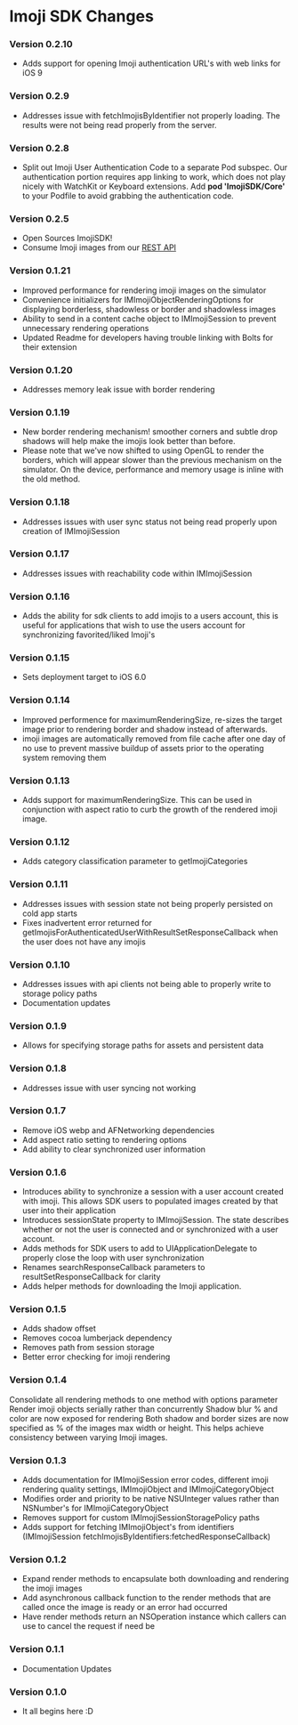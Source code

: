# Imoji SDK Changes

### Version 0.2.10

* Adds support for opening Imoji authentication URL's with web links for iOS 9


### Version 0.2.9

* Addresses issue with fetchImojisByIdentifier not properly loading. The results were not being read properly from the server.


### Version 0.2.8

* Split out Imoji User Authentication Code to a separate Pod subspec. Our authentication portion requires app linking to work, which does not play nicely with WatchKit or Keyboard extensions. Add **pod 'ImojiSDK/Core'** to your Podfile to avoid grabbing the authentication code.


### Version 0.2.5

* Open Sources ImojiSDK!
* Consume Imoji images from our [REST API](https://github.com/imojiengineering/imoji-rest-api)



### Version 0.1.21

* Improved performance for rendering imoji images on the simulator
* Convenience initializers for IMImojiObjectRenderingOptions for displaying borderless, shadowless or border and shadowless images
* Ability to send in a content cache object to IMImojiSession to prevent unnecessary rendering operations
* Updated Readme for developers having trouble linking with Bolts for their extension


### Version 0.1.20

* Addresses memory leak issue with border rendering

### Version 0.1.19

* New border rendering mechanism! smoother corners and subtle drop shadows will help make the imojis look better than before.
* Please note that we've now shifted to using OpenGL to render the borders, which will appear slower than the previous mechanism on the simulator. On the device, performance and memory usage is inline with the old method.

### Version 0.1.18

* Addresses issues with user sync status not being read properly upon creation of IMImojiSession

### Version 0.1.17

* Addresses issues with reachability code within IMImojiSession

### Version 0.1.16

* Adds the ability for sdk clients to add imojis to a users account, this is useful for applications that wish to use the users account for synchronizing favorited/liked Imoji's

### Version 0.1.15

* Sets deployment target to iOS 6.0

### Version 0.1.14

* Improved performence for maximumRenderingSize, re-sizes the target image prior to rendering border and shadow instead of afterwards.
* imoji images are automatically removed from file cache after one day of no use to prevent massive buildup of assets prior to the operating system removing them

### Version 0.1.13

* Adds support for maximumRenderingSize. This can be used in conjunction with aspect ratio to curb the growth of the rendered imoji image.

### Version 0.1.12

* Adds category classification parameter to getImojiCategories

### Version 0.1.11

* Addresses issues with session state not being properly persisted on cold app starts
* Fixes inadvertent error returned for getImojisForAuthenticatedUserWithResultSetResponseCallback when the user does not have any imojis

### Version 0.1.10

* Addresses issues with api clients not being able to properly write to storage policy paths
* Documentation updates

### Version 0.1.9

* Allows for specifying storage paths for assets and persistent data

### Version 0.1.8

* Addresses issue with user syncing not working

### Version 0.1.7

* Remove iOS webp and AFNetworking dependencies
* Add aspect ratio setting to rendering options
* Add ability to clear synchronized user information

### Version 0.1.6

* Introduces ability to synchronize a session with a user account created with imoji. This allows SDK users to populated images created by that user into their application
* Introduces sessionState property to IMImojiSession. The state describes whether or not the user is connected and or synchronized with a user account.
* Adds methods for SDK users to add to UIApplicationDelegate to properly close the loop with user synchronization
* Renames searchResponseCallback parameters to resultSetResponseCallback for clarity
* Adds helper methods for downloading the Imoji application.

### Version 0.1.5

* Adds shadow offset
* Removes cocoa lumberjack dependency
* Removes path from session storage
* Better error checking for imoji rendering

### Version 0.1.4

Consolidate all rendering methods to one method with options parameter
Render imoji objects serially rather than concurrently
Shadow blur % and color are now exposed for rendering
Both shadow and border sizes are now specified as % of the images max width or height. This helps achieve consistency between varying Imoji images.

### Version 0.1.3

* Adds documentation for IMImojiSession error codes, different imoji rendering quality settings, IMImojiObject and IMImojiCategoryObject
* Modifies order and priority to be native NSUInteger values rather than NSNumber's for IMImojiCategoryObject
* Removes support for custom IMImojiSessionStoragePolicy paths
* Adds support for fetching IMImojiObject's from identifiers (IMImojiSession fetchImojisByIdentifiers:fetchedResponseCallback)

### Version 0.1.2

* Expand render methods to encapsulate both downloading and rendering the imoji images
* Add asynchronous callback function to the render methods that are called once the image is ready or an error had occurred
* Have render methods return an NSOperation instance which callers can use to cancel the request if need be

### Version 0.1.1

* Documentation Updates

### Version 0.1.0

* It all begins here :D 



